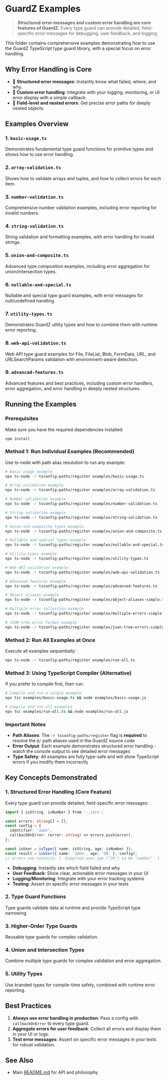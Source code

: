 # GuardZ Examples

> **Structured error messages and custom error handling are core features of GuardZ.**
> Every type guard can provide detailed, field-specific error messages for debugging, user feedback, and logging.

This folder contains comprehensive examples demonstrating how to use the GuardZ TypeScript type guard library, with a special focus on error handling.

## Why Error Handling is Core

- 🛑 **Structured error messages**: Instantly know what failed, where, and why.
- 🔗 **Custom error handling**: Integrate with your logging, monitoring, or UI error display with a simple callback.
- 🧩 **Field-level and nested errors**: Get precise error paths for deeply nested objects.

## Examples Overview

### 1. `basic-usage.ts`

Demonstrates fundamental type guard functions for primitive types and shows how to use error handling.

### 2. `array-validation.ts`

Shows how to validate arrays and tuples, and how to collect errors for each item.

### 3. `number-validation.ts`

Comprehensive number validation examples, including error reporting for invalid numbers.

### 4. `string-validation.ts`

String validation and formatting examples, with error handling for invalid strings.

### 5. `union-and-composite.ts`

Advanced type composition examples, including error aggregation for union/intersection types.

### 6. `nullable-and-special.ts`

Nullable and special type guard examples, with error messages for null/undefined handling.

### 7. `utility-types.ts`

Demonstrates GuardZ utility types and how to combine them with runtime error reporting.

### 8. `web-api-validation.ts`

Web API type guard examples for File, FileList, Blob, FormData, URL, and URLSearchParams validation with environment-aware detection.

### 9. `advanced-features.ts`

Advanced features and best practices, including custom error handlers, error aggregation, and error handling in deeply nested structures.

## Running the Examples

### Prerequisites

Make sure you have the required dependencies installed:

```bash
npm install
```

### Method 1: Run Individual Examples (Recommended)

Use ts-node with path alias resolution to run any example:

```bash
# Basic usage example
npx ts-node -r tsconfig-paths/register examples/basic-usage.ts

# Array validation example
npx ts-node -r tsconfig-paths/register examples/array-validation.ts

# Number validation example
npx ts-node -r tsconfig-paths/register examples/number-validation.ts

# String validation example
npx ts-node -r tsconfig-paths/register examples/string-validation.ts

# Union and composite types example
npx ts-node -r tsconfig-paths/register examples/union-and-composite.ts

# Nullable and special types example
npx ts-node -r tsconfig-paths/register examples/nullable-and-special.ts

# Utility types example
npx ts-node -r tsconfig-paths/register examples/utility-types.ts

# Web API validation example
npx ts-node -r tsconfig-paths/register examples/web-api-validation.ts

# Advanced features example
npx ts-node -r tsconfig-paths/register examples/advanced-features.ts

# Object aliases example
npx ts-node -r tsconfig-paths/register examples/object-aliases-simple.ts

# Multiple error collection example
npx ts-node -r tsconfig-paths/register examples/multiple-errors-simple.ts

# JSON tree error format example
npx ts-node -r tsconfig-paths/register examples/json-tree-errors-simple.ts
```

### Method 2: Run All Examples at Once

Execute all examples sequentially:

```bash
npx ts-node -r tsconfig-paths/register examples/run-all.ts
```

### Method 3: Using TypeScript Compiler (Alternative)

If you prefer to compile first, then run:

```bash
# Compile and run a single example
npx tsc examples/basic-usage.ts && node examples/basic-usage.js

# Compile and run all examples
npx tsc examples/run-all.ts && node examples/run-all.js
```

### Important Notes

- **Path Aliases**: The `-r tsconfig-paths/register` flag is **required** to resolve the `@/` path aliases used in the GuardZ source code
- **Error Output**: Each example demonstrates structured error handling - watch the console output to see detailed error messages
- **Type Safety**: All examples are fully type-safe and will show TypeScript errors if you modify them incorrectly

## Key Concepts Demonstrated

### 1. Structured Error Handling (Core Feature)

Every type guard can provide detailed, field-specific error messages:

```typescript
import { isString, isNumber } from '../src';

const errors: string[] = [];
const config = {
  identifier: 'user',
  callbackOnError: (error: string) => errors.push(error),
};

const isUser = isType({ name: isString, age: isNumber });
const result = isUser({ name: 'John', age: '30' }, config);
// errors now contains: [ 'Expected user.age ("30") to be "number"' ]
```

- **Debugging**: Instantly see which field failed and why
- **User Feedback**: Show clear, actionable error messages in your UI
- **Logging/Monitoring**: Integrate with your error tracking systems
- **Testing**: Assert on specific error messages in your tests

### 2. Type Guard Functions

Type guards validate data at runtime and provide TypeScript type narrowing.

### 3. Higher-Order Type Guards

Reusable type guards for complex validation.

### 4. Union and Intersection Types

Combine multiple type guards for complex validation and error aggregation.

### 5. Utility Types

Use branded types for compile-time safety, combined with runtime error reporting.

## Best Practices

1. **Always use error handling in production**: Pass a config with `callbackOnError` to every type guard.
2. **Aggregate errors for user feedback**: Collect all errors and display them in your UI or logs.
3. **Test error messages**: Assert on specific error messages in your tests for robust validation.

## See Also

- Main [README.md](../README.md) for API and philosophy

